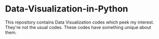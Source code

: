 # Data-Visualization-in-Python
This repository contains Data Visualization codes which peek my interest. They're not the usual codes. These codes have something unique about them.
